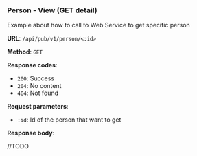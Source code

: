 ### Person - View (GET detail)

Example about how to call to Web Service to get specific person

**URL**: `/api/pub/v1/person/<:id>`

**Method**: `GET`

**Response codes**: 
* `200`: Success
* `204`: No content
* `404`: Not found
  
**Request parameters**:
* `:id`: Id of the person that want to get
  
**Response body**:

//TODO 

